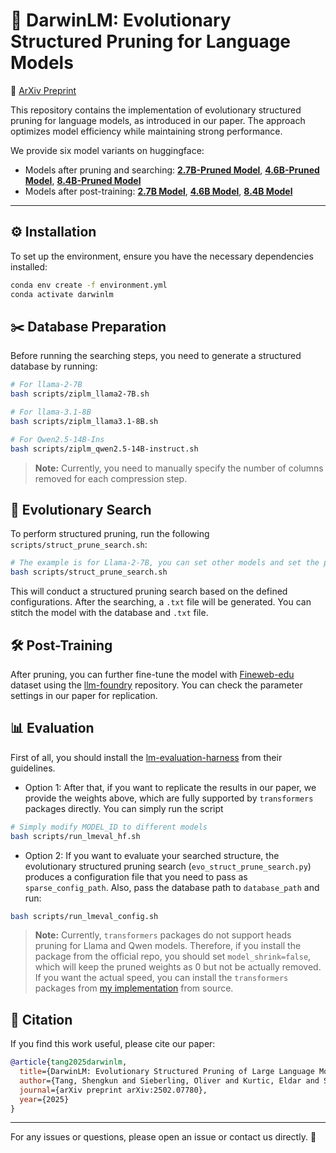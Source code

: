 # 🚀 DarwinLM: Evolutionary Structured Pruning for Language Models

🌟 [ArXiv Preprint](https://arxiv.org/pdf/2502.07780)

This repository contains the implementation of evolutionary structured pruning for language models, as introduced in our paper. The approach optimizes model efficiency while maintaining strong performance.

We provide six model variants on huggingface:
- Models after pruning and searching: [**2.7B-Pruned Model**](https://huggingface.co/Shengkun/DarwinLM-2.7B-Pruned), [**4.6B-Pruned Model**](https://huggingface.co/Shengkun/DarwinLM-4.6B-Pruned), [**8.4B-Pruned Model**](https://huggingface.co/Shengkun/DarwinLM-8.4B-Pruned)
- Models after post-training: [**2.7B Model**](https://huggingface.co/Shengkun/DarwinLM-2.7B), [**4.6B Model**](https://huggingface.co/Shengkun/DarwinLM-4.6B), [**8.4B Model**](https://huggingface.co/Shengkun/DarwinLM-8.4B)



---


## ⚙️ Installation

To set up the environment, ensure you have the necessary dependencies installed:

```bash
conda env create -f environment.yml
conda activate darwinlm
```

## ✂️ Database Preparation

Before running the searching steps, you need to generate a structured database by running:

```bash
# For llama-2-7B
bash scripts/ziplm_llama2-7B.sh

# For llama-3.1-8B
bash scripts/ziplm_llama3.1-8B.sh

# For Qwen2.5-14B-Ins
bash scripts/ziplm_qwen2.5-14B-instruct.sh
```

> **Note:** Currently, you need to manually specify the number of columns removed for each compression step.

## 🚀 Evolutionary Search

To perform structured pruning, run the following ```scripts/struct_prune_search.sh```:

```bash
# The example is for Llama-2-7B, you can set other models and set the path of generated database to COMPR_PATH 
bash scripts/struct_prune_search.sh
```

This will conduct a structured pruning search based on the defined configurations. After the searching, a ```.txt``` file will be generated. You can stitch the model with the database and ```.txt``` file.

## 🛠 Post-Training

After pruning, you can further fine-tune the model with [Fineweb-edu](https://huggingface.co/datasets/HuggingFaceFW/fineweb-edu) dataset using the [llm-foundry](https://github.com/mosaicml/llm-foundry) repository. You can check the parameter settings in our paper for replication.


<!-- ## 🏗 Model Variants

We provide six model variants on huggingface:

- Models after pruning and searching: [**2.7B-Pruned Model**](https://huggingface.co/Shengkun/DarwinLM-2.7B-Pruned), [**4.6B-Pruned Model**](https://huggingface.co/Shengkun/DarwinLM-4.6B-Pruned), [**8.4B-Pruned Model**](https://huggingface.co/Shengkun/DarwinLM-8.4B-Pruned)
- Models after post-training: [**2.7B Model**](https://huggingface.co/Shengkun/DarwinLM-2.7B), [**4.6B Model**](https://huggingface.co/Shengkun/DarwinLM-4.6B), [**8.4B Model**](https://huggingface.co/Shengkun/DarwinLM-8.4B) -->



## 📊 Evaluation
First of all, you should install the [lm-evaluation-harness](https://github.com/EleutherAI/lm-evaluation-harness) from their guidelines.


- Option 1: After that, if you want to replicate the results in our paper, we provide the weights above, which are fully supported by `transformers` packages directly. You can simply run the script
```bash
# Simply modify MODEL_ID to different models
bash scripts/run_lmeval_hf.sh
```

- Option 2: If you want to evaluate your searched structure, the evolutionary structured pruning search (`evo_struct_prune_search.py`) produces a configuration file that you need to pass as `sparse_config_path`. Also, pass the database path to `database_path` and run:

```bash
bash scripts/run_lmeval_config.sh
```
> **Note:** Currently, `transformers` packages do not support heads pruning for Llama and Qwen models. Therefore, if you install the package from the official repo, you should set `model_shrink=false`, which will keep the pruned weights as 0 but not be actually removed. If you want the actual speed, you can install the `transformers` packages from [my implementation](https://github.com/Tangshengku/transformers/tree/llama3.1) from source.


## 📖 Citation

If you find this work useful, please cite our paper:

```bibtex
@article{tang2025darwinlm,
  title={DarwinLM: Evolutionary Structured Pruning of Large Language Models},
  author={Tang, Shengkun and Sieberling, Oliver and Kurtic, Eldar and Shen, Zhiqiang and Alistarh, Dan},
  journal={arXiv preprint arXiv:2502.07780},
  year={2025}
}
```

---

For any issues or questions, please open an issue or contact us directly. 🚀

